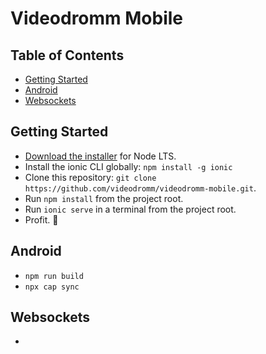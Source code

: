 # Videodromm Mobile

## Table of Contents
- [Getting Started](#getting-started)
- [Android](#Android)
- [Websockets](#Websockets)

## Getting Started

* [Download the installer](https://nodejs.org/) for Node LTS.
* Install the ionic CLI globally: `npm install -g ionic`
* Clone this repository: `git clone https://github.com/videodromm/videodromm-mobile.git`.
* Run `npm install` from the project root.
* Run `ionic serve` in a terminal from the project root.
* Profit. :tada:

## Android
* `npm run build`
* `npx cap sync`

## Websockets
* <application android:usesCleartextTraffic="true" />